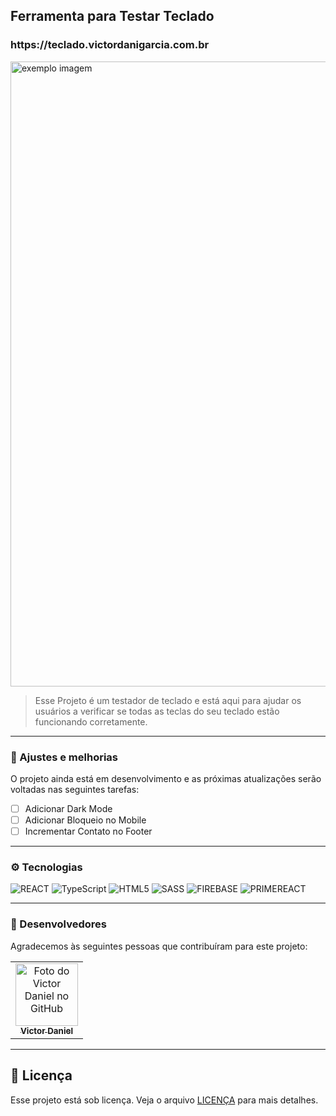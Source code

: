 <h2> Ferramenta para Testar Teclado </h2>

<h3> https://teclado.victordanigarcia.com.br </h3>

<img src="https://i.ibb.co/j51GBJY/Sem-t-tulo.png" alt="exemplo imagem" width="1000px;">

> Esse Projeto é um testador de teclado e está aqui para ajudar os usuários a verificar se todas as teclas do seu teclado estão funcionando corretamente.

----

<h3> 🔧 Ajustes e melhorias </h3>

O projeto ainda está em desenvolvimento e as próximas atualizações serão voltadas nas seguintes tarefas:

- [ ] Adicionar Dark Mode
- [ ] Adicionar Bloqueio no Mobile
- [ ] Incrementar Contato no Footer

----

<h3> ⚙️ Tecnologias </h3>

![REACT](https://img.shields.io/badge/React-20232A?style=for-the-badge&logo=react&logoColor=61DAFB)
![TypeScript](https://img.shields.io/badge/TypeScript-007ACC?style=for-the-badge&logo=typescript&logoColor=white)
![HTML5](https://img.shields.io/badge/HTML5-E34F26?style=for-the-badge&logo=html5&logoColor=white)
![SASS](https://img.shields.io/badge/Sass-CC6699?style=for-the-badge&logo=sass&logoColor=white)
![FIREBASE](https://img.shields.io/badge/Firebase-F29D0C?style=for-the-badge&logo=firebase&logoColor=white)
![PRIMEREACT](https://img.shields.io/badge/PrimeReact-03c4e8?style=for-the-badge&logo=react&logoColor=white)

----

<h3> 💼 Desenvolvedores </h3>

Agradecemos às seguintes pessoas que contribuíram para este projeto:

<table>
  <tr>
    <td align="center">
      <a href="#">
        <img src="https://avatars.githubusercontent.com/u/77544803?s=400&u=84963ee887a8465a020b9125470ba470f73e67e1&v=4" width="100px;" alt="Foto do Victor Daniel no GitHub"/><br>
        <sub>
          <b>Victor Daniel</b>
        </sub>
      </a>
    </td>
  </tr>
</table>

----

## 📝 Licença

Esse projeto está sob licença. Veja o arquivo [LICENÇA](LICENSE.md) para mais detalhes.
